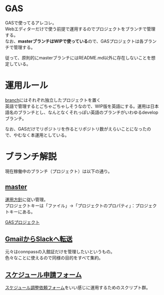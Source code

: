 # GAS
GASで使ってるアレコレ。<br>
Webエディターだけで使う前提で運用するのでプロジェクトをブランチで管理する。<br>
なお、**masterブランチはWIPで使っている**ので、GASプロジェクトは各ブランチで管理する。

従って、原則的にmasterブランチにはREADME.md以外に存在しないことを想定している。

# 運用ルール
[branch](https://github.com/shimajima-eiji/GAS/branches)にはそれぞれ独立したプロジェクトを置く<br>
英語で管理するとごちゃごちゃしそうなので、WIP版を英語にする。運用は日本語名のブランチとし、なんとなくそれっぽい英語のブランチがいわゆるdevelopブランチ。<br>

なお、GASだけでリポジトリを作るとリポジトリ数がえらいことになったので、やむなく本運用としている。

# ブランチ解説
現在稼働中のブランチ（プロジェクト）は以下の通り。

## [master](https://github.com/shimajima-eiji/GAS_snippet/)
[運用方針](https://github.com/shimajima-eiji/GAS/pull/2#issue-363450817)に従い管理。<br>
プロジェクトキーは「ファイル」→「プロジェクトのプロパティ」：プロジェクトキーにある。

[GASプロジェクト](https://script.google.com/d/1kU5cAgcFYhG4CnycO5XZ9f_gXgujFNYN5X4sJasfsDFtOWFVkoXTt88I/edit?splash=yes)

## [GmailからSlackへ転送](https://github.com/shimajima-eiji/GAS/tree/Gmail%E3%81%8B%E3%82%89Slack%E3%81%B8%E8%BB%A2%E9%80%81)
元々はconnpassの入館証だけを管理したいというもの。<br>
色々なことに使えるので同様の目的をすべて集約。

## [スケジュール申請フォーム](https://github.com/shimajima-eiji/GAS/tree/%E3%82%B9%E3%82%B1%E3%82%B8%E3%83%A5%E3%83%BC%E3%83%AB%E7%94%B3%E8%AB%8B%E3%83%95%E3%82%A9%E3%83%BC%E3%83%A0)
[スケジュール調整依頼フォーム](https://shimajima-eiji.github.io/resume/archive/recruit)をいい感じに運用するためのスクリプト群。
